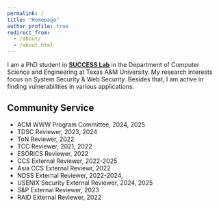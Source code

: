 ```yaml
---
permalink: /
title: "Homepage"
author_profile: true
redirect_from: 
  - /about/
  - /about.html
---
```


I am a PhD student in [**SUCCESS Lab**](https://success.cse.tamu.edu/) in the Department of Computer Science and Engineering at Texas A&M University. My research interests focus on System Security & Web Security. Besides that, I am active in finding vulnerabilities in various applications.

## Community Service
- ACM WWW Program Committee, 2024, 2025
- TDSC Reviewer, 2023, 2024
- ToN Reviewer, 2022
- TCC Reviewer, 2021, 2022
- ESORICS Reviewer, 2022
- CCS External Reviewer, 2022-2025
- Asia CCS External Reviewr, 2022
- NDSS External Reviewer, 2022-2024, 
- USENIX Security External Reviewer, 2024, 2025
- S&P External Reviewer, 2023
- RAID External Reviewer, 2022